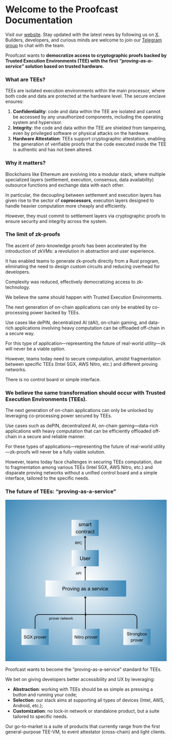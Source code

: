 # Welcome to the Proofcast Documentation

Visit our [website](https://www.proofcast.xyz/). Stay updated with the latest news by following us on [X](https://www.x.com/proofcastlabs). Builders, developers, and curious minds are welcome to join our [Telegram group](https://t.me/proofcast_builder) to chat with the team.


Proofcast wants to **democratize access to cryptographic proofs backed by Trusted Execution Environments (TEE) with the first _“proving-as-a-service”_ solution based on trusted hardware.**  

### **What are TEEs?**

TEEs are isolated execution environments within the main processor, where both code and data are protected at the hardware level. The secure enclave ensures:

1. **Confidentiality**: code and data within the TEE are isolated and cannot be accessed by any unauthorized components, including the operating system and hypervisor.
2. **Integrity**: the code and data within the TEE are shielded from tampering, even by privileged software or physical attacks on the hardware.
3. **Hardware Attestation**: TEEs support cryptographic attestation, enabling the generation of verifiable proofs that the code executed inside the TEE is authentic and has not been altered.

### **Why it matters?**

Blockchains like Ethereum are evolving into a modular stack, where multiple specialized layers (settlement, execution, consensus, data availability) outsource functions and exchange data with each other.

In particular, the decoupling between settlement and execution layers has given rise to the sector of **coprocessors**, execution layers designed to handle heavier computation more cheaply and efficiently.

However, they must commit to settlement layers via cryptographic proofs to ensure security and integrity across the system.

### **The limit of zk-proofs**

The ascent of zero-knowledge proofs has been accelerated by the introduction of zkVMs: a revolution in abstraction and user experience.

It has enabled teams to generate zk-proofs directly from a Rust program, eliminating the need to design custom circuits and reducing overhead for developers.

Complexity was reduced, effectively democratizing access to zk-technology.

We believe the same should happen with Trusted Execution Environments. 

The next generation of on-chain applications can only be enabled by co-processing power backed by TEEs. 

Use cases like dePIN, decentralized AI (dAI), on-chain gaming, and data-rich applications involving heavy computation can be offloaded off-chain in a secure way.

For this type of application—representing the future of real-world utility—zk will never be a viable option.

However, teams today need to secure computation, amidst fragmentation between specific TEEs (Intel SGX, AWS Nitro, etc.) and different proving networks.

There is no control board or simple interface.

### **We believe the same transformation should occur with Trusted Execution Environments (TEEs).**

The next generation of on-chain applications can only be unlocked by leveraging co-processing power secured by TEEs.

Use cases such as dePIN, decentralized AI, on-chain gaming—data-rich applications with heavy computation that can be efficiently offloaded off-chain in a secure and reliable manner.

For these types of applications—representing the future of real-world utility—zk-proofs will never be a fully viable solution.

However, teams today face challenges in securing TEEs computation, due to fragmentation among various TEEs (Intel SGX, AWS Nitro, etc.) and disparate proving networks without a unified control board and a simple interface, tailored to the specific needs. 

### **The future of TEEs: “proving-as-a-service”**

![](./Proving-as-a-service.png)

Proofcast wants to become the “proving-as-a-service” standard for TEEs.

We bet on giving developers better accessibility and UX by leveraging:

- **Abstraction**: working with TEEs should be as simple as pressing a button and running your code;
- **Selection**: our stack aims at supporting all types of devices (Intel, AWS, Android, etc.);
- **Customization**: no lock-in network or standalone product, but a suite tailored to specific needs.

Our go-to-market is a suite of products that currently range from the first general-purpose TEE-VM, to event attestator (cross-chain) and light clients.
